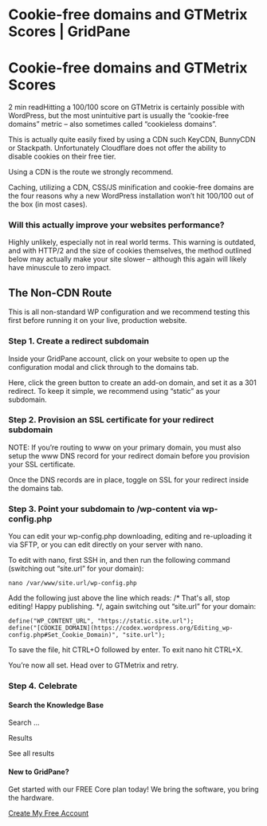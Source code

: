 # Cookie-free domains and GTMetrix Scores | GridPane

# Cookie-free domains and GTMetrix Scores

 

2 min readHitting a 100/100 score on GTMetrix is certainly possible with WordPress, but the most unintuitive part is usually the “cookie-free domains” metric – also sometimes called “cookieless domains”.

This is actually quite easily fixed by using a CDN such KeyCDN, BunnyCDN or Stackpath. Unfortunately Cloudflare does not offer the ability to disable cookies on their free tier.

Using a CDN is the route we strongly recommend.

Caching, utilizing a CDN, CSS/JS minification and cookie-free domains are the four reasons why a new WordPress installation won’t hit 100/100 out of the box (in most cases).

### Will this actually improve your websites performance?

Highly unlikely, especially not in real world terms. This warning is outdated, and with HTTP/2 and the size of cookies themselves, the method outlined below may actually make your site slower – although this again will likely have minuscule to zero impact.

## The Non-CDN Route

This is all non-standard WP configuration and we recommend testing this first before running it on your live, production website.

### Step 1. Create a redirect subdomain

Inside your GridPane account, click on your website to open up the configuration modal and click through to the domains tab.

Here, click the green button to create an add-on domain, and set it as a 301 redirect. To keep it simple, we recommend using “static” as your subdomain.

### Step 2. Provision an SSL certificate for your redirect subdomain

NOTE: If you’re routing to www on your primary domain, you must also setup the www DNS record for your redirect domain before you provision your SSL certificate.

Once the DNS records are in place, toggle on SSL for your redirect inside the domains tab.

### Step 3. Point your subdomain to /wp-content via wp-config.php

You can edit your wp-config.php downloading, editing and re-uploading it via SFTP, or you can edit directly on your server with nano.

To edit with nano, first SSH in, and then run the following command (switching out “site.url” for your domain):

```
nano /var/www/site.url/wp-config.php
```

Add the following just above the line which reads: /* That's all, stop editing! Happy publishing. */, again switching out “site.url” for your domain:

```
define("WP_CONTENT_URL", "https://static.site.url"); 
define("[COOKIE_DOMAIN](https://codex.wordpress.org/Editing_wp-config.php#Set_Cookie_Domain)", "site.url");
```

To save the file, hit CTRL+O followed by enter. To exit nano hit CTRL+X.

You’re now all set. Head over to GTMetrix and retry.

### Step 4. Celebrate

 

#### Search the Knowledge Base

Search ...

 Results

See all results

#### New to GridPane?

Get started with our FREE Core plan today! We bring the software, you bring the hardware.

[Create My Free Account](https://gridpane.com/checkout/?plan=core)

